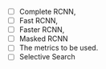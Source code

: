 - [ ] Complete RCNN, 
- [ ] Fast RCNN, 
- [ ] Faster RCNN, 
- [ ] Masked RCNN
- [ ] The metrics to be used.
- [ ] Selective Search